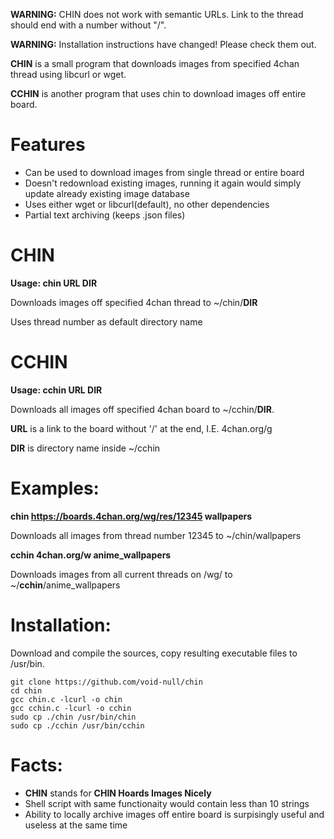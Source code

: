 **WARNING:** CHIN does not work with semantic URLs. Link to the thread should end with a number without "/". 

**WARNING:** Installation instructions have changed! Please check them out.

**CHIN** is a small program that downloads images from specified 4chan thread using libcurl or wget.

**CCHIN** is another program that uses chin to download images off entire board.



Features
========
* Can be used to download images from single thread or entire board
* Doesn't redownload existing images, running it again would simply update already existing image database
* Uses either wget or libcurl(default), no other dependencies
* Partial text archiving (keeps .json files)

CHIN
====
**Usage: chin URL DIR**

Downloads images off specified 4chan thread to ~/chin/**DIR**

Uses thread number as default directory name

CCHIN
=====
**Usage: cchin URL DIR**

Downloads all images off specified 4chan board to ~/cchin/**DIR**.

**URL** is a link to the board without '/' at the end, I.E.  4chan.org/g

**DIR** is directory name inside ~/cchin

Examples:
=========
**chin https://boards.4chan.org/wg/res/12345 wallpapers**

Downloads all images from thread number 12345 to ~/chin/wallpapers

**cchin 4chan.org/w anime_wallpapers**

Downloads images from all current threads on /wg/ to ~/**cchin**/anime_wallpapers

Installation:
=============
Download and compile the sources, copy resulting executable files to /usr/bin.
```
git clone https://github.com/void-null/chin
cd chin
gcc chin.c -lcurl -o chin
gcc cchin.c -lcurl -o cchin
sudo cp ./chin /usr/bin/chin
sudo cp ./cchin /usr/bin/cchin
```

Facts:
======

* **CHIN** stands for **CHIN Hoards Images Nicely**
* Shell script with same functionaity would contain less than 10 strings
* Ability to locally archive images off entire board is surpisingly useful and useless at the same time
